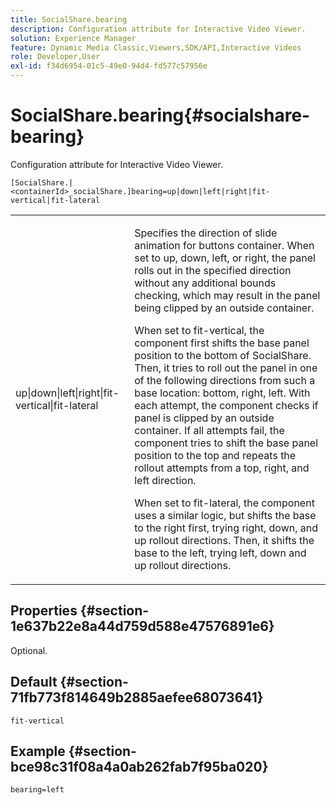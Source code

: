 ```yaml
---
title: SocialShare.bearing
description: Configuration attribute for Interactive Video Viewer.
solution: Experience Manager
feature: Dynamic Media Classic,Viewers,SDK/API,Interactive Videos
role: Developer,User
exl-id: f34d6954-01c5-49e0-94d4-fd577c57956e
---
```

# SocialShare.bearing{#socialshare-bearing}

Configuration attribute for Interactive Video Viewer.

 `[SocialShare.|<containerId>_socialShare.]bearing=up|down|left|right|fit-vertical|fit-lateral`

<table id="table_441553CD34C94A58A9D7CBF772DEDDB6"> 
 <tbody> 
  <tr> 
   <td colname="col1"> <p> <span class="codeph"> up|down|left|right|fit-vertical|fit-lateral</span> </p> </td> 
   <td colname="col2"> <p> Specifies the direction of slide animation for buttons container. When set to <span class="codeph"> up</span>, <span class="codeph"> down</span>, <span class="codeph"> left</span>, or <span class="codeph"> right</span>, the panel rolls out in the specified direction without any additional bounds checking, which may result in the panel being clipped by an outside container. </p> <p>When set to <span class="codeph"> fit-vertical</span>, the component first shifts the base panel position to the bottom of SocialShare. Then, it tries to roll out the panel in one of the following directions from such a base location: bottom, right, left. With each attempt, the component checks if panel is clipped by an outside container. If all attempts fail, the component tries to shift the base panel position to the top and repeats the rollout attempts from a top, right, and left direction. </p> <p>When set to <span class="codeph"> fit-lateral</span>, the component uses a similar logic, but shifts the base to the right first, trying right, down, and up rollout directions. Then, it shifts the base to the left, trying left, down and up rollout directions. </p> </td> 
  </tr> 
 </tbody> 
</table>

## Properties {#section-1e637b22e8a44d759d588e47576891e6}

Optional.

## Default {#section-71fb773f814649b2885aefee68073641}

`fit-vertical`

## Example {#section-bce98c31f08a4a0ab262fab7f95ba020}

```
bearing=left
```
